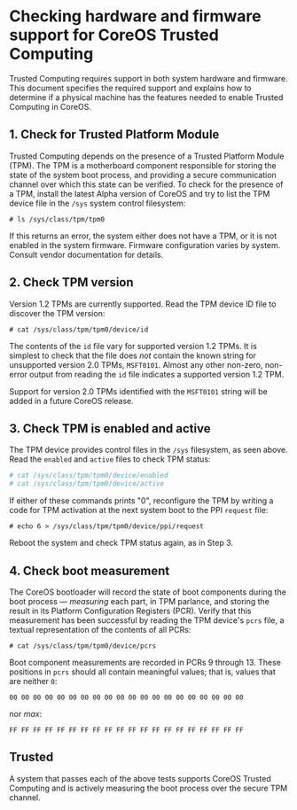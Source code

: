 # Checking hardware and firmware support for CoreOS Trusted Computing

Trusted Computing requires support in both system hardware and firmware. This document specifies the required support and explains how to determine if a physical machine has the features needed to enable Trusted Computing in CoreOS.

## 1. Check for Trusted Platform Module

Trusted Computing depends on the presence of a Trusted Platform Module (TPM). The TPM is a motherboard component responsible for storing the state of the system boot process, and providing a secure communication channel over which this state can be verified. To check for the presence of a TPM, install the latest Alpha version of CoreOS and try to list the TPM device file in the `/sys` system control filesystem:

`# ls /sys/class/tpm/tpm0`

If this returns an error, the system either does not have a TPM, or it is not enabled in the system firmware. Firmware configuration varies by system. Consult vendor documentation for details.

## 2. Check TPM version

Version 1.2 TPMs are currently supported. Read the TPM device ID file to discover the TPM version:

`# cat /sys/class/tpm/tpm0/device/id`

The contents of the `id` file vary for supported version 1.2 TPMs. It is simplest to check that the file does *not* contain the known string for unsupported version 2.0 TPMs, `MSFT0101`. Almost any other non-zero, non-error output from reading the `id` file indicates a supported version 1.2 TPM.

Support for version 2.0 TPMs identified with the `MSFT0101` string will be added in a future CoreOS release.

## 3. Check TPM is enabled and active

The TPM device provides control files in the `/sys` filesystem, as seen above. Read the `enabled` and `active` files to check TPM status:

```sh
# cat /sys/class/tpm/tpm0/device/enabled
# cat /sys/class/tpm/tpm0/device/active
```

If either of these commands prints "0", reconfigure the TPM by writing a code for TPM activation at the next system boot to the PPI `request` file:

`# echo 6 > /sys/class/tpm/tpm0/device/ppi/request`

Reboot the system and check TPM status again, as in Step 3.

## 4. Check boot measurement

The CoreOS bootloader will record the state of boot components during the
boot process &mdash; *measuring* each part, in TPM parlance, and storing the result in its Platform Configuration Registers (PCR). Verify that this measurement has been successful by reading the TPM device's `pcrs` file, a textual representation of the contents of all PCRs:

`# cat /sys/class/tpm/tpm0/device/pcrs`

Boot component measurements are recorded in PCRs 9 through 13. These positions in `pcrs` should all contain meaningful values; that is, values that are neither `0`:

`00 00 00 00 00 00 00 00 00 00 00 00 00 00 00 00 00 00 00 00`

nor *max*:

`FF FF FF FF FF FF FF FF FF FF FF FF FF FF FF FF FF FF FF FF`

## Trusted

A system that passes each of the above tests supports CoreOS Trusted Computing and is actively measuring the boot process over the secure TPM channel.

